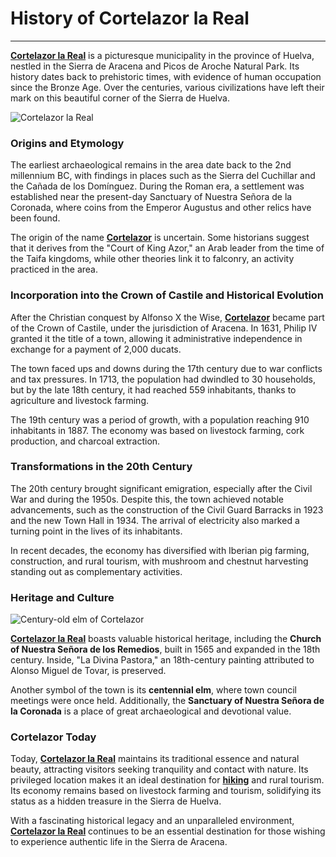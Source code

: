 ﻿# History of Cortelazor la Real
---

[**Cortelazor la Real**](/en) is a picturesque municipality in the province of Huelva, nestled in the Sierra de Aracena and Picos de Aroche Natural Park. Its history dates back to prehistoric times, with evidence of human occupation since the Bronze Age. Over the centuries, various civilizations have left their mark on this beautiful corner of the Sierra de Huelva.

![Cortelazor la Real](/images/history/history-cortelazor.jpg)

### Origins and Etymology

The earliest archaeological remains in the area date back to the 2nd millennium BC, with findings in places such as the Sierra del Cuchillar and the Cañada de los Domínguez. During the Roman era, a settlement was established near the present-day Sanctuary of Nuestra Señora de la Coronada, where coins from the Emperor Augustus and other relics have been found.

The origin of the name [**Cortelazor**](/en) is uncertain. Some historians suggest that it derives from the "Court of King Azor," an Arab leader from the time of the Taifa kingdoms, while other theories link it to falconry, an activity practiced in the area.

### Incorporation into the Crown of Castile and Historical Evolution

After the Christian conquest by Alfonso X the Wise, [**Cortelazor**](/en) became part of the Crown of Castile, under the jurisdiction of Aracena. In 1631, Philip IV granted it the title of a town, allowing it administrative independence in exchange for a payment of 2,000 ducats.

The town faced ups and downs during the 17th century due to war conflicts and tax pressures. In 1713, the population had dwindled to 30 households, but by the late 18th century, it had reached 559 inhabitants, thanks to agriculture and livestock farming.

The 19th century was a period of growth, with a population reaching 910 inhabitants in 1887. The economy was based on livestock farming, cork production, and charcoal extraction.

### Transformations in the 20th Century

The 20th century brought significant emigration, especially after the Civil War and during the 1950s. Despite this, the town achieved notable advancements, such as the construction of the Civil Guard Barracks in 1923 and the new Town Hall in 1934. The arrival of electricity also marked a turning point in the lives of its inhabitants.

In recent decades, the economy has diversified with Iberian pig farming, construction, and rural tourism, with mushroom and chestnut harvesting standing out as complementary activities.

### Heritage and Culture

![Century-old elm of Cortelazor](/images/history/century-old-elm-cortelazor.jpg)

[**Cortelazor la Real**](/en) boasts valuable historical heritage, including the **Church of Nuestra Señora de los Remedios**, built in 1565 and expanded in the 18th century. Inside, "La Divina Pastora," an 18th-century painting attributed to Alonso Miguel de Tovar, is preserved.

Another symbol of the town is its **centennial elm**, where town council meetings were once held. Additionally, the **Sanctuary of Nuestra Señora de la Coronada** is a place of great archaeological and devotional value.

### Cortelazor Today

Today, [**Cortelazor la Real**](/en) maintains its traditional essence and natural beauty, attracting visitors seeking tranquility and contact with nature. Its privileged location makes it an ideal destination for [**hiking**](/en/hiking) and rural tourism. Its economy remains based on livestock farming and tourism, solidifying its status as a hidden treasure in the Sierra de Huelva.

With a fascinating historical legacy and an unparalleled environment, [**Cortelazor la Real**](/en) continues to be an essential destination for those wishing to experience authentic life in the Sierra de Aracena.